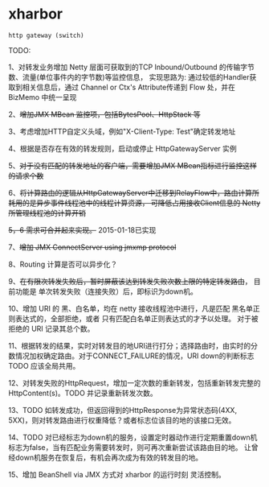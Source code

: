 xharbor
============

    http gateway (switch)

TODO:

  1、对转发业务增加 Netty 层面可获取到的TCP Inbound/Outbound 的传输字节数、流量(单位事件内的字节数)等监控信息，
     实现思路为: 通过较低的Handler获取到相关信息后，通过 Channel or Ctx's Attribute传递到 Flow 处，并在 BizMemo 中统一呈现

  2、~~增加JMX MBean 监控项，包括BytesPool、HttpStack 等~~

  3、考虑增加HTTP自定义头域，例如"X-Client-Type: Test"确定转发地址

  4、根据是否存在有效的转发规则，启动或停止 HttpGatewayServer 实例

  5、~~对于没有匹配的转发地址的客户端，需要增加JMX MBean指标进行监控这样的请求个数~~ 
  
  6、~~将计算路由的逻辑从HttpGatewayServer中迁移到RelayFlow中，路由计算所耗用的是异步事件线程池中的线程计算资源，
    可降低占用接收Client信息的 Netty 所管理线程池的计算开销~~
    
  ~~5，6 需求可合并起来实现。~~ 2015-01-18已实现

  7、~~增加 JMX ConnectServer using jmxmp protocol~~
  
  8、Routing 计算是否可以异步化？
  
  9、~~在有限次转发失败后，暂时屏蔽该达到转发失败次数上限的特定转发路由~~， 目前功能是 单次转发失败（连接失败）后，即标识为down机。
  
  10、增加 URI 的 黑、白名单，均在 netty 接收线程池中进行，凡是匹配 黑名单正则表达式的，全部拒绝，或者 只有匹配白名单正则表达式的才予以处理。
      对于被拒绝的 URI 记录其总个数。

  11、根据转发的结果，实时对转发目的地URI进行打分；选择路由时，由实时的分数情况加权确定路由。对于CONNECT_FAILURE的情况，URI down的判断标志 TODO 应该全局共用。
    
  12、对转发失败的HttpRequest，增加一定次数的重新转发，包括重新转发完整的HttpContent(s)。TODO 并记录重新转发次数。
  
  13、TODO 如转发成功，但返回得到的HttpResponse为异常状态码(4XX, 5XX)，则对转发路由进行权重降低？或者标志位该目的地的该接口无效。
  
  14、TODO 对已经标志为down机的服务，设置定时器动作进行定期重置down机标志为false，当有匹配业务需要转发时，则可再次重新尝试该路由目的地。
      让曾经down机服务在恢复后，有机会再次成为有效的转发目的地。
      
  15、增加 BeanShell via JMX 方式对 xharbor 的运行时刻 灵活控制。 
  